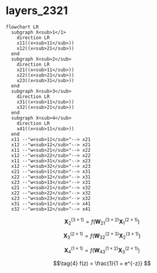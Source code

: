 # layers_2321
```mermaid
flowchart LR
  subgraph X<sub>1</1>
    direction LR
    x11((x<sub>11</sub>))
    x12((x<sub>21</sub>))
  end
  subgraph X<sub>2</sub>
    direction LR
    x21((x<sub>11</sub>))
    x22((x<sub>21</sub>))
    x23((x<sub>31</sub>))
  end
  subgraph X<sub>3</sub>
    direction LR
    x31((x<sub>11</sub>))
    x32((x<sub>21</sub>))
  end
  subgraph X<sub>4</sub>
    direction LR
    x41((x<sub>11</sub>))
  end
  x11 --"w<sub>11</sub>"--> x21
  x12 --"w<sub>12</sub>"--> x21
  x11 --"w<sub>21</sub>"--> x22
  x12 --"w<sub>22</sub>"--> x22
  x11 --"w<sub>31</sub>"--> x23
  x12 --"w<sub>32</sub>"--> x23
  x21 --"w<sub>11</sub>"--> x31
  x22 --"w<sub>12</sub>"--> x31
  x23 --"w<sub>13</sub>"--> x31
  x21 --"w<sub>21</sub>"--> x32
  x22 --"w<sub>22</sub>"--> x32
  x23 --"w<sub>23</sub>"--> x32
  x31 --"w<sub>11</sub>"--> x41
  x32 --"w<sub>12</sub>"--> x41
```

$$\tag{1}
\mathbf{X}^{(3×1)}_2 = f(\mathbf{W}_{21}^{(3×2)} \mathbf{X}_1^{(2×1)})
$$

$$\tag{2}
\mathbf{X}^{(2×1)}_3 = f(\mathbf{W}_{32}^{(2×3)} \mathbf{X}_2^{(3×1)})
$$

$$\tag{3}
\mathbf{X}^{(1×1)}_4 = f(\mathbf{W}_{43}^{(1×2)} \mathbf{X}_3^{(2×1)})
$$

$$\tag{4}
f(z) = \frac{1}{1 + e^{-z}}
$$
